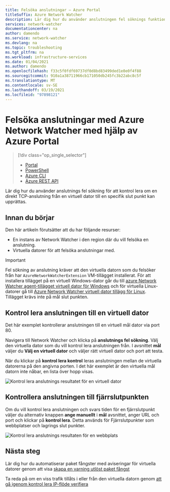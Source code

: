 ```yaml
---
title: Felsöka anslutningar – Azure Portal
titleSuffix: Azure Network Watcher
description: Lär dig hur du använder anslutningen fel söknings funktion i Azure Network Watcher med hjälp av Azure Portal.
services: network-watcher
documentationcenter: na
author: damendo
ms.service: network-watcher
ms.devlang: na
ms.topic: troubleshooting
ms.tgt_pltfrm: na
ms.workload: infrastructure-services
ms.date: 01/04/2021
ms.author: damendo
ms.openlocfilehash: f33c5f0fdf69737df0d8bd83499ded1e0e0f4f88
ms.sourcegitcommit: 910a1a38711966cb171050db245fc3b22abc8c5f
ms.translationtype: MT
ms.contentlocale: sv-SE
ms.lasthandoff: 03/19/2021
ms.locfileid: "97898121"
---
```

# <a name="troubleshoot-connections-with-azure-network-watcher-using-the-azure-portal"></a>Felsöka anslutningar med Azure Network Watcher med hjälp av Azure Portal

> [!div class="op_single_selector"]
> - [Portal](network-watcher-connectivity-portal.md)
> - [PowerShell](network-watcher-connectivity-powershell.md)
> - [Azure CLI](network-watcher-connectivity-cli.md)
> - [Azure REST API](network-watcher-connectivity-rest.md)

Lär dig hur du använder anslutnings fel sökning för att kontrol lera om en direkt TCP-anslutning från en virtuell dator till en specifik slut punkt kan upprättas.

## <a name="before-you-begin"></a>Innan du börjar

Den här artikeln förutsätter att du har följande resurser:

* En instans av Network Watcher i den region där du vill felsöka en anslutning.
* Virtuella datorer för att felsöka anslutningar med.

> [!IMPORTANT]
> Fel sökning av anslutning kräver att den virtuella datorn som du felsöker från har `AzureNetworkWatcherExtension` VM-tillägget installerat. För att installera tillägget på en virtuell Windows-dator går du till [azure Network Watcher agent-tillägget virtuell dator för Windows](../virtual-machines/extensions/network-watcher-windows.md?toc=%2fazure%2fnetwork-watcher%2ftoc.json) och för virtuella Linux-datorer gå till [Azure Network Watcher virtuell dator tillägg för Linux](../virtual-machines/extensions/network-watcher-linux.md?toc=%2fazure%2fnetwork-watcher%2ftoc.json). Tillägget krävs inte på mål slut punkten.

## <a name="check-connectivity-to-a-virtual-machine"></a>Kontrol lera anslutningen till en virtuell dator

Det här exemplet kontrollerar anslutningen till en virtuell mål dator via port 80.

Navigera till Network Watcher och klicka på **anslutnings fel sökning**. Välj den virtuella dator som du vill kontrol lera anslutningen från. I avsnittet **mål** väljer du **Välj en virtuell dator** och väljer rätt virtuell dator och port att testa.

När du klickar på **kontrol lera kontrol** leras anslutningen mellan de virtuella datorerna på den angivna porten. I det här exemplet är den virtuella mål datorn inte nåbar, en lista över hopp visas.

![Kontrol lera anslutnings resultatet för en virtuell dator][1]

## <a name="check-remote-endpoint-connectivity"></a>Kontrollera anslutningen till fjärrslutpunkten

Om du vill kontrol lera anslutningen och svars tiden för en fjärrslutpunkt väljer du alternativ knappen **ange manuellt** i **mål** avsnittet, anger URL och port och klickar på **kontrol lera**.  Detta används för Fjärrslutpunkter som webbplatser och lagrings slut punkter.

![Kontrol lera anslutnings resultaten för en webbplats][2]

## <a name="next-steps"></a>Nästa steg

Lär dig hur du automatiserar paket fångster med aviseringar för virtuella datorer genom att visa [skapa en varning utlöst paket fångst](network-watcher-alert-triggered-packet-capture.md)

Ta reda på om en viss trafik tillåts i eller från den virtuella datorn genom [att gå igenom kontrol lera IP-flöde verifiera](diagnose-vm-network-traffic-filtering-problem.md)

[1]: ./media/network-watcher-connectivity-portal/figure1.png
[2]: ./media/network-watcher-connectivity-portal/figure2.png
